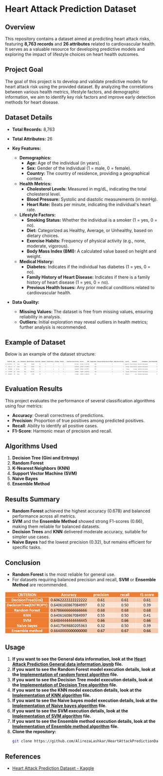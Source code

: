# Heart Attack Prediction Dataset

## Overview

This repository contains a dataset aimed at predicting heart attack risks, featuring **8,763 records** and **26 attributes** related to cardiovascular health. It serves as a valuable resource for developing predictive models and exploring the impact of lifestyle choices on heart health outcomes.

## Project Goal

The goal of this project is to develop and validate predictive models for heart attack risk using the provided dataset. By analyzing the correlations between various health metrics, lifestyle factors, and demographic information, we aim to identify key risk factors and improve early detection methods for heart disease.

## Dataset Details

- **Total Records:** 8,763
- **Total Attributes:** 26
- **Key Features:**
  - **Demographics:**
    - **Age:** Age of the individual (in years).
    - **Sex:** Gender of the individual (1 = male, 0 = female).
    - **Country:** The country of residence, providing a geographical context.
  - **Health Metrics:**
    - **Cholesterol Levels:** Measured in mg/dL, indicating the total cholesterol level.
    - **Blood Pressure:** Systolic and diastolic measurements (in mmHg).
    - **Heart Rate:** Beats per minute, indicating the individual's heart rate.
  - **Lifestyle Factors:**
    - **Smoking Status:** Whether the individual is a smoker (1 = yes, 0 = no).
    - **Diet:** Categorized as Healthy, Average, or Unhealthy, based on dietary choices.
    - **Exercise Habits:** Frequency of physical activity (e.g., none, moderate, vigorous).
    - **Body Mass Index (BMI):** A calculated value based on height and weight.
  - **Medical History:**
    - **Diabetes:** Indicates if the individual has diabetes (1 = yes, 0 = no).
    - **Family History of Heart Disease:** Indicates if there is a family history of heart disease (1 = yes, 0 = no).
    - **Previous Health Issues:** Any prior medical conditions related to cardiovascular health.

- **Data Quality:**
  - **Missing Values:** The dataset is free from missing values, ensuring reliability in analysis.
  - **Outliers:** Initial exploration may reveal outliers in health metrics; further analysis is recommended.

## Example of Dataset

Below is an example of the dataset structure:

![Dataset Example](Data%20set/head%20of%20dataset.png)

## Evaluation Results
This project evaluates the performance of several classification algorithms using four metrics:

- **Accuracy**: Overall correctness of predictions.
- **Precision**: Proportion of true positives among predicted positives.
- **Recall**: Ability to identify all positive cases.
- **F1-Score**: Harmonic mean of precision and recall.

## Algorithms Used
1. **Decision Tree (Gini and Entropy)**
2. **Random Forest**
3. **K-Nearest Neighbors (KNN)**
4. **Support Vector Machine (SVM)**
5. **Naive Bayes**
6. **Ensemble Method**

## Results Summary
- **Random Forest** achieved the highest accuracy (0.678) and balanced performance across all metrics.
- **SVM** and the **Ensemble Method** showed strong F1-scores (0.66), making them reliable for balanced datasets.
- **Decision Trees** and **KNN** delivered moderate accuracy, suitable for simpler use cases.
- **Naive Bayes** had the lowest precision (0.32), but remains efficient for specific tasks.

## Conclusion
- **Random Forest** is the most reliable for general use.
- For datasets requiring balanced precision and recall, **SVM** or **Ensemble Method** are recommended.


![Evaluation](Data%20set/eval%20all.png)
## Usage

1. **If you want to see the General data information, look at the [Heart Attack Prediction General data information.ipynb](Heart%20Attack%20Prediction%20General%20data%20information.ipynb) file.**
2. **If you want to see the Random Forest model execution details, look at the [Implementation of random forest algorithm](Implementation%20of%20random%20forest%20algorithm/Random%20Forest%20-%20ORG%20_%20CODE.ipynb) file.**
3. **If you want to see the Decision Tree model execution details, look at the [Implementation of Decision Tree algorithm](Implementation%20of%20Decision%20Tree%20algorithm/Decision%20Tree.ipynb) file.**
4. **If you want to see the KNN model execution details, look at the [Implementation of KNN algorithm](Implementation%20of%20KNN%20algorithm/KNN.ipynb) file.**
5. **If you want to see the Naive bayes model execution details, look at the [Implementation of Naive bayes algorithm](Implementation%20of%20Naive%20bayes%20algorithm/Naive%20bayes.ipynb) file.**
6. **If you want to see the SVM execution details, look at the [Implementation of SVM algorithm](Implementation%20of%20SVM%20algorithm/SVM.ipynb) file.**
7. **If you want to see the Ensemble method execution details, look at the [Implementation of Ensemble method algorithm](Implementation%20of%20Ensemble%20method%20algorithm/ensemble%20method.ipynb) file.**
8. **Clone the repository:**
   ```bash
   git clone https://github.com/AlirezaLashkar/HeartAttackPredictionDataset.git


## References

- [Heart Attack Prediction Dataset - Kaggle](https://www.kaggle.com/datasets/iamsouravbanerjee/heart-attack-prediction-dataset/data)
